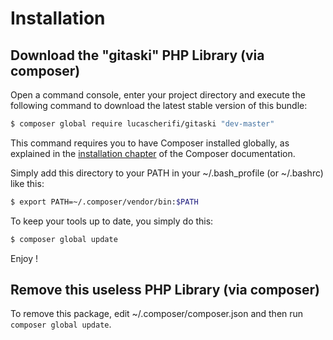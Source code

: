 Installation
============

Download the "gitaski" PHP Library (via composer)
-------------------------------------------------

Open a command console, enter your project directory and execute the
following command to download the latest stable version of this bundle:

```bash
$ composer global require lucascherifi/gitaski "dev-master"
```

This command requires you to have Composer installed globally, as explained
in the [installation chapter](https://getcomposer.org/doc/00-intro.md)
of the Composer documentation.

Simply add this directory to your PATH in your ~/.bash_profile (or ~/.bashrc) like this:

```bash
$ export PATH=~/.composer/vendor/bin:$PATH
```

To keep your tools up to date, you simply do this:

```bash
$ composer global update
```

Enjoy !

Remove this useless PHP Library (via composer)
----------------------------------------------

To remove this package, edit ~/.composer/composer.json and then run `composer global update`.